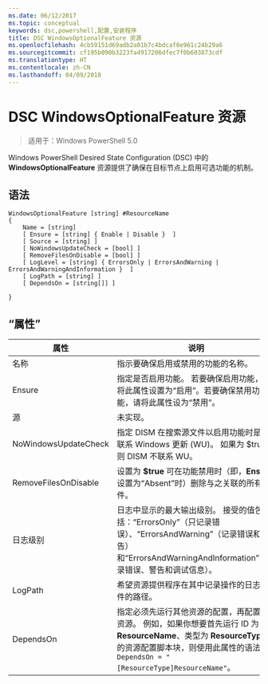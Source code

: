 ```yaml
---
ms.date: 06/12/2017
ms.topic: conceptual
keywords: dsc,powershell,配置,安装程序
title: DSC WindowsOptionalFeature 资源
ms.openlocfilehash: 4cb59151d69adb2a01b7c4bdcaf0e961c24b29a6
ms.sourcegitcommit: cf195b090b3223fa4917206dfec7f0b603873cdf
ms.translationtype: HT
ms.contentlocale: zh-CN
ms.lasthandoff: 04/09/2018
---
```

# <a name="dsc-windowsoptionalfeature-resource"></a>DSC WindowsOptionalFeature 资源

> 适用于：Windows PowerShell 5.0

Windows PowerShell Desired State Configuration (DSC) 中的 **WindowsOptionalFeature** 资源提供了确保在目标节点上启用可选功能的机制。

## <a name="syntax"></a>语法

```
WindowsOptionalFeature [string] #ResourceName
{
    Name = [string]
    [ Ensure = [string] { Enable | Disable }  ]
    [ Source = [string] ]
    [ NoWindowsUpdateCheck = [bool] ]
    [ RemoveFilesOnDisable = [bool] ]
    [ LogLevel = [string] { ErrorsOnly | ErrorsAndWarning | ErrorsAndWarningAndInformation }  ]
    [ LogPath = [string] ]
    [ DependsOn = [string[]] ]

}
```

## <a name="properties"></a>“属性”

|  属性  |  说明   |
|---|---|
| 名称| 指示要确保启用或禁用的功能的名称。|
| Ensure| 指定是否启用功能。 若要确保启用功能，请将此属性设置为“启用”。若要确保禁用功能，请将此属性设为“禁用”。|
| 源| 未实现。|
| NoWindowsUpdateCheck| 指定 DISM 在搜索源文件以启用功能时是否联系 Windows 更新 (WU)。 如果为 $true，则 DISM 不联系 WU。|
| RemoveFilesOnDisable| 设置为 **$true** 可在功能禁用时（即，**Ensure** 设置为“Absent”时）删除与之关联的所有文件。|
| 日志级别| 日志中显示的最大输出级别。 接受的值包括：“ErrorsOnly”（只记录错误）、“ErrorsAndWarning”（记录错误和警告）和“ErrorsAndWarningAndInformation”（记录错误、警告和调试信息）。|
| LogPath| 希望资源提供程序在其中记录操作的日志文件的路径。|
| DependsOn| 指定必须先运行其他资源的配置，再配置此资源。 例如，如果你想要首先运行 ID 为 __ResourceName__、类型为 __ResourceType__ 的资源配置脚本块，则使用此属性的语法为 `DependsOn = "[ResourceType]ResourceName"`。|